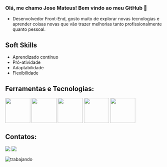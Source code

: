 ### Olá, me chamo Jose Mateus! Bem vindo ao meu GitHub 👋

- Desenvolvedor Front-End, gosto muito de explorar novas tecnologias e aprender coisas novas que vão trazer melhorias tanto profissionalmente quanto pessoal.

## Soft Skills
- Aprendizado contínuo
- Pró-atividade
- Adaptabilidade
- Flexibilidade

## Ferramentas e Tecnologias:

<img height=80px src="https://cdn.jsdelivr.net/gh/devicons/devicon@latest/icons/html5/html5-original.svg" />  <img height=80px src="https://cdn.jsdelivr.net/gh/devicons/devicon@latest/icons/css3/css3-original.svg" />
  <img height=80px src="https://cdn.jsdelivr.net/gh/devicons/devicon@latest/icons/javascript/javascript-original.svg" />  <img height=80px src="https://cdn.jsdelivr.net/gh/devicons/devicon@latest/icons/vscode/vscode-original-wordmark.svg" />  <img height=80px src="https://cdn.jsdelivr.net/gh/devicons/devicon@latest/icons/git/git-original.svg" />    

## Contatos:

<div>
<a href="https://www.linkedin.com/in/jose-mateus-magalhães-martins-6a4b78237/" target="_blank"><img loading="lazy" src="https://img.shields.io/badge/-LinkedIn-%230077B5?style=for-the-badge&logo=linkedin&logoColor=white" target="_blank"></a>
<a href = "mailto:josemateus69@outlook.com"><img loading="lazy" src="https://img.shields.io/badge/-josemateus69@outlook.com-D14836?style=for-the-badge&logo=gmail&logoColor=white&link=mailto:josemateus69@outlook.com" target="_blank"></a>
</div>

![trabajando](https://github.com/user-attachments/assets/1b435e11-5e26-40cc-82f8-2d7a1015c646)

